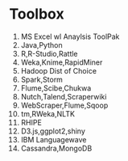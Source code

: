 # Toolbox

1. MS Excel wl Anaylsis ToolPak
2. Java,Python
3. R,R-Studio,Rattle
4. Weka,Knime,RapidMiner
5. Hadoop Dist of Choice
6. Spark,Storm
7. Flume,Scibe,Chukwa
8. Nutch,Talend,Scraperwiki
9. WebScraper,Flume,Sqoop
10. tm,RWeka,NLTK
11. RHIPE
12. D3.js,ggplot2,shiny
13. IBM Languagewave
14. Cassandra,MongoDB
